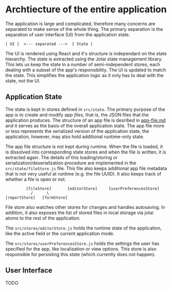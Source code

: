 Archtiecture of the entire application
======================================

The application is large and complicated, therefore many concerns are separated to make sense of the whole thing. The primary separation is the separation of user interface (UI) from the application state.

    [ UI ]  <--- separated --->  [ State ]

The UI is rendered using React and it's structure is independant on the state hierarchy. The state is extracted using the Jotai state management library. This lets us keep the state in a number of semi-independent stores, each dealing with a subset of the app's responsibility. The UI is updated to match the state. This simplifies the application logic as it only has to deal with the state, not the UI.


Application State
-----------------

The state is kept in stores defined in `src/state`. The primary purpose of the app is to create and modify *app files*, that is, the JSON files that the application produces. The structure of an app file is desribed in [app-file.md](app-file.md) and it serves as the basis of the overall application state. The app file more or less represents the serialized version of the application state, the application, however, may also hold additional runtime-only state.

The app file structure is not kept during runtime. When the file is loaded, it is dissolved into corresponding state stores and when the file is written, it is extracted again. The details of this loading/storing or serialization/deserialization procedure are implemented in the `src/state/fileStore.js` file. This file also keeps additional app file metadata that is not very useful at runtime (e.g. the file UUID). It also keeps track of whether a file is open or not.

             [fileStore]       [editorStore]     [userPreferencesStore]
               /      \
    [reportStore]   [formStore]

File store also watches other stores for changes and handles autosaving. In addition, it also exposes the list of stored files in local storage via jotai atoms to the rest of the application.

The `src/stores/editorStore.js` holds the runtime state of the application, like the active field or the current application mode.

The `src/stores/userPreferencesStore.js` holds the settings the user has specified for the app, like localization or view options. This store is also responsible for persisting this state (which currently does not happen).


User Interface
--------------

TODO
